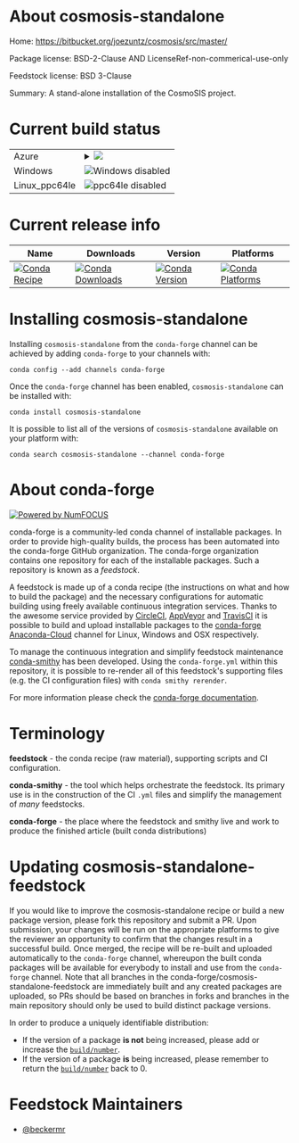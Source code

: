 About cosmosis-standalone
=========================

Home: https://bitbucket.org/joezuntz/cosmosis/src/master/

Package license: BSD-2-Clause AND LicenseRef-non-commerical-use-only

Feedstock license: BSD 3-Clause

Summary: A stand-alone installation of the CosmoSIS project.



Current build status
====================


<table>
    
  <tr>
    <td>Azure</td>
    <td>
      <details>
        <summary>
          <a href="https://dev.azure.com/conda-forge/feedstock-builds/_build/latest?definitionId=9378&branchName=master">
            <img src="https://dev.azure.com/conda-forge/feedstock-builds/_apis/build/status/cosmosis-standalone-feedstock?branchName=master">
          </a>
        </summary>
        <table>
          <thead><tr><th>Variant</th><th>Status</th></tr></thead>
          <tbody><tr>
              <td>linux_mpimpichpython3.6.____cpython</td>
              <td>
                <a href="https://dev.azure.com/conda-forge/feedstock-builds/_build/latest?definitionId=9378&branchName=master">
                  <img src="https://dev.azure.com/conda-forge/feedstock-builds/_apis/build/status/cosmosis-standalone-feedstock?branchName=master&jobName=linux&configuration=linux_mpimpichpython3.6.____cpython" alt="variant">
                </a>
              </td>
            </tr><tr>
              <td>linux_mpimpichpython3.7.____cpython</td>
              <td>
                <a href="https://dev.azure.com/conda-forge/feedstock-builds/_build/latest?definitionId=9378&branchName=master">
                  <img src="https://dev.azure.com/conda-forge/feedstock-builds/_apis/build/status/cosmosis-standalone-feedstock?branchName=master&jobName=linux&configuration=linux_mpimpichpython3.7.____cpython" alt="variant">
                </a>
              </td>
            </tr><tr>
              <td>linux_mpimpichpython3.8.____cpython</td>
              <td>
                <a href="https://dev.azure.com/conda-forge/feedstock-builds/_build/latest?definitionId=9378&branchName=master">
                  <img src="https://dev.azure.com/conda-forge/feedstock-builds/_apis/build/status/cosmosis-standalone-feedstock?branchName=master&jobName=linux&configuration=linux_mpimpichpython3.8.____cpython" alt="variant">
                </a>
              </td>
            </tr><tr>
              <td>linux_mpiopenmpipython3.6.____cpython</td>
              <td>
                <a href="https://dev.azure.com/conda-forge/feedstock-builds/_build/latest?definitionId=9378&branchName=master">
                  <img src="https://dev.azure.com/conda-forge/feedstock-builds/_apis/build/status/cosmosis-standalone-feedstock?branchName=master&jobName=linux&configuration=linux_mpiopenmpipython3.6.____cpython" alt="variant">
                </a>
              </td>
            </tr><tr>
              <td>linux_mpiopenmpipython3.7.____cpython</td>
              <td>
                <a href="https://dev.azure.com/conda-forge/feedstock-builds/_build/latest?definitionId=9378&branchName=master">
                  <img src="https://dev.azure.com/conda-forge/feedstock-builds/_apis/build/status/cosmosis-standalone-feedstock?branchName=master&jobName=linux&configuration=linux_mpiopenmpipython3.7.____cpython" alt="variant">
                </a>
              </td>
            </tr><tr>
              <td>linux_mpiopenmpipython3.8.____cpython</td>
              <td>
                <a href="https://dev.azure.com/conda-forge/feedstock-builds/_build/latest?definitionId=9378&branchName=master">
                  <img src="https://dev.azure.com/conda-forge/feedstock-builds/_apis/build/status/cosmosis-standalone-feedstock?branchName=master&jobName=linux&configuration=linux_mpiopenmpipython3.8.____cpython" alt="variant">
                </a>
              </td>
            </tr><tr>
              <td>osx_mpimpichpython3.6.____cpython</td>
              <td>
                <a href="https://dev.azure.com/conda-forge/feedstock-builds/_build/latest?definitionId=9378&branchName=master">
                  <img src="https://dev.azure.com/conda-forge/feedstock-builds/_apis/build/status/cosmosis-standalone-feedstock?branchName=master&jobName=osx&configuration=osx_mpimpichpython3.6.____cpython" alt="variant">
                </a>
              </td>
            </tr><tr>
              <td>osx_mpimpichpython3.7.____cpython</td>
              <td>
                <a href="https://dev.azure.com/conda-forge/feedstock-builds/_build/latest?definitionId=9378&branchName=master">
                  <img src="https://dev.azure.com/conda-forge/feedstock-builds/_apis/build/status/cosmosis-standalone-feedstock?branchName=master&jobName=osx&configuration=osx_mpimpichpython3.7.____cpython" alt="variant">
                </a>
              </td>
            </tr><tr>
              <td>osx_mpimpichpython3.8.____cpython</td>
              <td>
                <a href="https://dev.azure.com/conda-forge/feedstock-builds/_build/latest?definitionId=9378&branchName=master">
                  <img src="https://dev.azure.com/conda-forge/feedstock-builds/_apis/build/status/cosmosis-standalone-feedstock?branchName=master&jobName=osx&configuration=osx_mpimpichpython3.8.____cpython" alt="variant">
                </a>
              </td>
            </tr><tr>
              <td>osx_mpiopenmpipython3.6.____cpython</td>
              <td>
                <a href="https://dev.azure.com/conda-forge/feedstock-builds/_build/latest?definitionId=9378&branchName=master">
                  <img src="https://dev.azure.com/conda-forge/feedstock-builds/_apis/build/status/cosmosis-standalone-feedstock?branchName=master&jobName=osx&configuration=osx_mpiopenmpipython3.6.____cpython" alt="variant">
                </a>
              </td>
            </tr><tr>
              <td>osx_mpiopenmpipython3.7.____cpython</td>
              <td>
                <a href="https://dev.azure.com/conda-forge/feedstock-builds/_build/latest?definitionId=9378&branchName=master">
                  <img src="https://dev.azure.com/conda-forge/feedstock-builds/_apis/build/status/cosmosis-standalone-feedstock?branchName=master&jobName=osx&configuration=osx_mpiopenmpipython3.7.____cpython" alt="variant">
                </a>
              </td>
            </tr><tr>
              <td>osx_mpiopenmpipython3.8.____cpython</td>
              <td>
                <a href="https://dev.azure.com/conda-forge/feedstock-builds/_build/latest?definitionId=9378&branchName=master">
                  <img src="https://dev.azure.com/conda-forge/feedstock-builds/_apis/build/status/cosmosis-standalone-feedstock?branchName=master&jobName=osx&configuration=osx_mpiopenmpipython3.8.____cpython" alt="variant">
                </a>
              </td>
            </tr>
          </tbody>
        </table>
      </details>
    </td>
  </tr>
  <tr>
    <td>Windows</td>
    <td>
      <img src="https://img.shields.io/badge/Windows-disabled-lightgrey.svg" alt="Windows disabled">
    </td>
  </tr>
  <tr>
    <td>Linux_ppc64le</td>
    <td>
      <img src="https://img.shields.io/badge/ppc64le-disabled-lightgrey.svg" alt="ppc64le disabled">
    </td>
  </tr>
</table>

Current release info
====================

| Name | Downloads | Version | Platforms |
| --- | --- | --- | --- |
| [![Conda Recipe](https://img.shields.io/badge/recipe-cosmosis--standalone-green.svg)](https://anaconda.org/conda-forge/cosmosis-standalone) | [![Conda Downloads](https://img.shields.io/conda/dn/conda-forge/cosmosis-standalone.svg)](https://anaconda.org/conda-forge/cosmosis-standalone) | [![Conda Version](https://img.shields.io/conda/vn/conda-forge/cosmosis-standalone.svg)](https://anaconda.org/conda-forge/cosmosis-standalone) | [![Conda Platforms](https://img.shields.io/conda/pn/conda-forge/cosmosis-standalone.svg)](https://anaconda.org/conda-forge/cosmosis-standalone) |

Installing cosmosis-standalone
==============================

Installing `cosmosis-standalone` from the `conda-forge` channel can be achieved by adding `conda-forge` to your channels with:

```
conda config --add channels conda-forge
```

Once the `conda-forge` channel has been enabled, `cosmosis-standalone` can be installed with:

```
conda install cosmosis-standalone
```

It is possible to list all of the versions of `cosmosis-standalone` available on your platform with:

```
conda search cosmosis-standalone --channel conda-forge
```


About conda-forge
=================

[![Powered by NumFOCUS](https://img.shields.io/badge/powered%20by-NumFOCUS-orange.svg?style=flat&colorA=E1523D&colorB=007D8A)](http://numfocus.org)

conda-forge is a community-led conda channel of installable packages.
In order to provide high-quality builds, the process has been automated into the
conda-forge GitHub organization. The conda-forge organization contains one repository
for each of the installable packages. Such a repository is known as a *feedstock*.

A feedstock is made up of a conda recipe (the instructions on what and how to build
the package) and the necessary configurations for automatic building using freely
available continuous integration services. Thanks to the awesome service provided by
[CircleCI](https://circleci.com/), [AppVeyor](https://www.appveyor.com/)
and [TravisCI](https://travis-ci.com/) it is possible to build and upload installable
packages to the [conda-forge](https://anaconda.org/conda-forge)
[Anaconda-Cloud](https://anaconda.org/) channel for Linux, Windows and OSX respectively.

To manage the continuous integration and simplify feedstock maintenance
[conda-smithy](https://github.com/conda-forge/conda-smithy) has been developed.
Using the ``conda-forge.yml`` within this repository, it is possible to re-render all of
this feedstock's supporting files (e.g. the CI configuration files) with ``conda smithy rerender``.

For more information please check the [conda-forge documentation](https://conda-forge.org/docs/).

Terminology
===========

**feedstock** - the conda recipe (raw material), supporting scripts and CI configuration.

**conda-smithy** - the tool which helps orchestrate the feedstock.
                   Its primary use is in the construction of the CI ``.yml`` files
                   and simplify the management of *many* feedstocks.

**conda-forge** - the place where the feedstock and smithy live and work to
                  produce the finished article (built conda distributions)


Updating cosmosis-standalone-feedstock
======================================

If you would like to improve the cosmosis-standalone recipe or build a new
package version, please fork this repository and submit a PR. Upon submission,
your changes will be run on the appropriate platforms to give the reviewer an
opportunity to confirm that the changes result in a successful build. Once
merged, the recipe will be re-built and uploaded automatically to the
`conda-forge` channel, whereupon the built conda packages will be available for
everybody to install and use from the `conda-forge` channel.
Note that all branches in the conda-forge/cosmosis-standalone-feedstock are
immediately built and any created packages are uploaded, so PRs should be based
on branches in forks and branches in the main repository should only be used to
build distinct package versions.

In order to produce a uniquely identifiable distribution:
 * If the version of a package **is not** being increased, please add or increase
   the [``build/number``](https://conda.io/docs/user-guide/tasks/build-packages/define-metadata.html#build-number-and-string).
 * If the version of a package **is** being increased, please remember to return
   the [``build/number``](https://conda.io/docs/user-guide/tasks/build-packages/define-metadata.html#build-number-and-string)
   back to 0.

Feedstock Maintainers
=====================

* [@beckermr](https://github.com/beckermr/)


